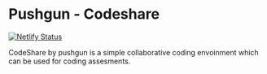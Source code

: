 # Pushgun - Codeshare

[![Netlify Status](https://api.netlify.com/api/v1/badges/eca63ae1-80d8-459b-851d-000048fe7e69/deploy-status)](https://app.netlify.com/sites/pushgun-codeshare/deploys)

CodeShare by pushgun is a simple collaborative coding envoinment which can be used for coding assesments.
